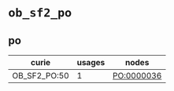 # `ob_sf2_po`

## po

| curie        |   usages | nodes                                                   |
|--------------|----------|---------------------------------------------------------|
| OB_SF2_PO:50 |        1 | [PO:0000036](http://purl.obolibrary.org/obo/PO_0000036) |

